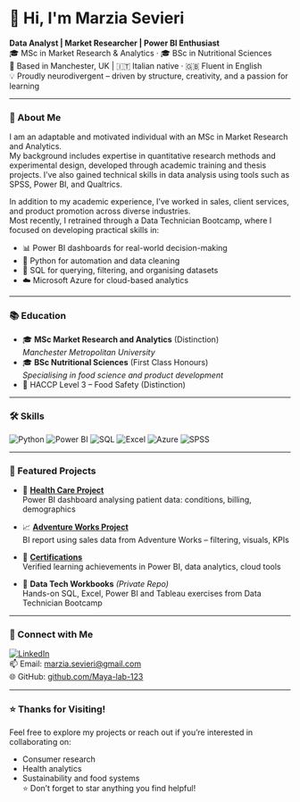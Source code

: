 # 👋 Hi, I'm Marzia Sevieri

**Data Analyst | Market Researcher | Power BI Enthusiast**  
🎓 MSc in Market Research & Analytics · 🎓 BSc in Nutritional Sciences  
📍 Based in Manchester, UK | 🇮🇹 Italian native · 🇬🇧 Fluent in English  
💡 Proudly neurodivergent – driven by structure, creativity, and a passion for learning  

---

### 🌟 About Me

I am an adaptable and motivated individual with an MSc in Market Research and Analytics.  
My background includes expertise in quantitative research methods and experimental design, developed through academic training and thesis projects. I’ve also gained technical skills in data analysis using tools such as SPSS, Power BI, and Qualtrics.

In addition to my academic experience, I’ve worked in sales, client services, and product promotion across diverse industries.  
Most recently, I retrained through a Data Technician Bootcamp, where I focused on developing practical skills in: 

- 📊 Power BI dashboards for real-world decision-making  
- 🐍 Python for automation and data cleaning  
- 🧠 SQL for querying, filtering, and organising datasets  
- ☁️ Microsoft Azure for cloud-based analytics   

---

### 📚 Education

- 🎓 **MSc Market Research and Analytics** (Distinction)  
  *Manchester Metropolitan University*
- 🎓 **BSc Nutritional Sciences** (First Class Honours)  
  *Specialising in food science and product development*
- 📜 HACCP Level 3 – Food Safety (Distinction)

---

### 🛠 Skills

![Python](https://img.shields.io/badge/-Python-3776AB?style=flat&logo=python&logoColor=white)
![Power BI](https://img.shields.io/badge/-PowerBI-F2C811?style=flat&logo=powerbi&logoColor=black)
![SQL](https://img.shields.io/badge/-SQL-4479A1?style=flat&logo=postgresql&logoColor=white)
![Excel](https://img.shields.io/badge/-Excel-217346?style=flat&logo=microsoftexcel&logoColor=white)
![Azure](https://img.shields.io/badge/-Azure-0089D6?style=flat&logo=microsoftazure&logoColor=white)
![SPSS](https://img.shields.io/badge/-SPSS-CC0000?style=flat&logo=ibm&logoColor=white)

---

### 📁 Featured Projects

- 🏥 **[Health Care Project](https://github.com/Maya-lab-123/health-care-project)**  
  Power BI dashboard analysing patient data: conditions, billing, demographics

- 📈 **[Adventure Works Project](https://github.com/Maya-lab-123/Adventure_Works_Project)**  
  BI report using sales data from Adventure Works – filtering, visuals, KPIs

- 🧾 **[Certifications](https://github.com/Maya-lab-123/certifications)**  
  Verified learning achievements in Power BI, data analytics, cloud tools

- 📂 **Data Tech Workbooks** *(Private Repo)*  
  Hands-on SQL, Excel, Power BI and Tableau exercises from Data Technician Bootcamp

---

### 🤝 Connect with Me

[![LinkedIn](https://img.shields.io/badge/-LinkedIn-0077B5?style=flat&logo=linkedin&logoColor=white)](https://www.linkedin.com/in/marzia-sevieri)  
📫 Email: marzia.sevieri@gmail.com  
🌐 GitHub: [github.com/Maya-lab-123](https://github.com/Maya-lab-123)

---

### ⭐ Thanks for Visiting!

Feel free to explore my projects or reach out if you’re interested in collaborating on:  
- Consumer research  
- Health analytics  
- Sustainability and food systems  
⭐ Don’t forget to star anything you find helpful!
